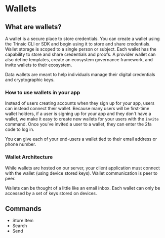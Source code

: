 # Wallets
## What are wallets? 
A wallet is a secure place to store credentials. You can create a wallet using the Trinsic CLI or SDK and begin using it to store and share credentials. 
Wallet storage is scoped to a single person or subject. Each wallet has the capability to store and share credentials and proofs. A provider wallet can also define templates, create an ecosystem governance framework, and invite wallets to their ecosystem. 

Data wallets are meant to help individuals manage their digital credentials and cryptographic keys. 

### How to use wallets in your app
Instead of users creating accounts when they sign up for your app, users can instead connect their wallet. Because many users will be first-time wallet holders, if a user is signing up for your app and they don't have a wallet, we make it easy to create new wallets for your users with the `invite` command. Once you've invited a user to a wallet, they can enter the 2fa code to log in. 

You can give each of your end-users a wallet tied to their email address or phone number. 

### Wallet Architecture 
While wallets are hosted on our server, your client application must connect with the wallet (using device stored keys). Wallet communication is peer to peer. 

Wallets can be thought of a little like an email inbox. Each wallet can only be accessed by a set of keys stored on devices. 

## Commands
- Store Item
- Search
- Send
